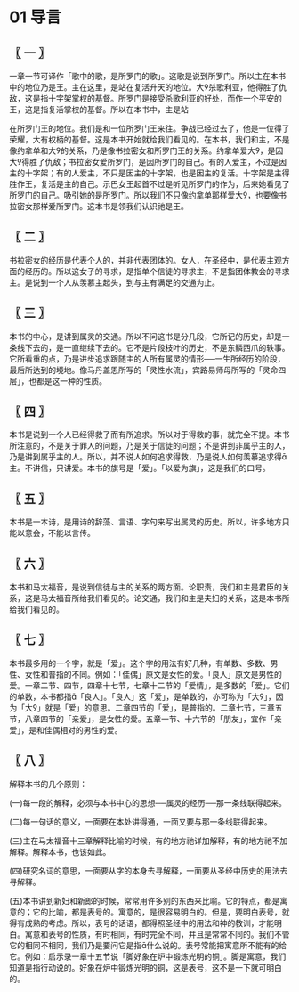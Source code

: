 # 01 导言



## 〖 一 〗

一章一节可译作「歌中的歌，是所罗门的歌」。这歌是说到所罗门。所以主在本书中的地位乃是王。主在这里，是站在复活升天的地位。大杀歌利亚，他得胜了仇敌，这是指十字架掌权的基督。所罗门是接受杀歌利亚的好处，而作一个平安的王，这是指复活掌权的基督。所以在本书中，主是站

在所罗门王的地位。我们是和一位所罗门王来往。争战已经过去了，他是一位得了荣耀，大有权柄的基督。这是本书开始就给我们看见的。在本书，我们和主，不是像约拿单和大的关系，乃是像书拉密女和所罗门王的关系。约拿单爱大，是因大得胜了仇敌；书拉密女爱所罗门，是因所罗门的自己。有的人爱主，不过是因主的十字架；有的人爱主，不只是因主的十字架，也是因主的复活。十字架是主得胜作王，复活是主的自己。示巴女王起首不过是听见所罗门的作为，后来她看见了所罗门的自己。吸引她的是所罗门。所以我们不只像约拿单那样爱大，也要像书拉密女那样爱所罗门。这本书是领我们认识祂是王。



## 〖 二 〗

书拉密女的经历是代表个人的，并非代表团体的。女人，在圣经中，是代表主观方面的经历的。所以这女子的寻求，是指单个信徒的寻求主，不是指团体教会的寻求主。是说到一个人从羡慕主起头，到与主有满足的交通为止。



## 〖 三 〗

本书的中心，是讲到属灵的交通。所以不问这书是分几段，它所记的历史，却是一条线下去的，是一直继续下去的。它不是片段枝叶的历史，不是东鳞西爪的轶事。它所看重的点，乃是进步追求跟随主的人所有属灵的情形──一生所经历的阶段，最后所达到的境地。像马丹盖恩所写的「灵性水流」，宾路易师母所写的「灵命四层」，也都是这一种的性质。



## 〖 四 〗

本书是说到一个人已经得救了而有所追求。所以对于得救的事，就完全不提。本书所注意的，不是关于罪人的问题，乃是关于信徒的问题；不是讲到非属乎主的人，乃是讲到属乎主的人。所以，并不说人如何追求得救，乃是说人如何羡慕追求得主。不讲信，只讲爱。本书的旗号是「爱」。「以爱为旗」，这是我们的口号。



## 〖 五 〗

本书是一本诗，是用诗的辞藻、言语、字句来写出属灵的历史。所以，许多地方只能以意会，不能以言传。



## 〖 六 〗

本书和马太福音，是说到信徒与主的关系的两方面。论职责，我们和主是君臣的关系，这是马太福音所给我们看见的。论交通，我们和主是夫妇的关系，这是本书所给我们看见的。



## 〖 七 〗

本书最多用的一个字，就是「爱」。这个字的用法有好几种，有单数、多数、男性、女性和普指的不同。例如：「佳偶」原文是女性的爱。「良人」原文是男性的爱。一章二节、四节，四章十七节，七章十二节的「爱情」，是多数的「爱」。它们的单数，本书都指「良人」。「良人」这「爱」，是单数的，亦可称为「大」，因为「大」就是「爱」的意思。二章四节的「爱」，是普指的。二章七节，三章五节，八章四节的「亲爱」，是女性的爱。五章一节、十六节的「朋友」，宜作「亲爱」，是和佳偶相对的男性的爱。



## 〖 八 〗

解释本书的几个原则：

(一)每一段的解释，必须与本书中心的思想──属灵的经历──那一条线联得起来。

(二)每一句话的意义，一面要在本处讲得通，一面又要与那一条线联得起来。

(三)主在马太福音十三章解释比喻的时候，有的地方祂详加解释，有的地方祂不加解释。解释本书，也该如此。

(四)研究名词的意思，一面要从字的本身去寻解释，一面要从圣经中历史的用法去寻解释。

(五)本书讲到新妇和新郎的时候，常常用许多别的东西来比喻。它的特点，都是寓意的；它的比喻，都是表号的。寓意的，是很容易明白的。但是，要明白表号，就得有成熟的考虑。所以，表号的话语，都得照圣经中的用法和神的教训，才能明白。寓意和表号的性质，有时相同，有时完全不同，并且是常常不同的。我们不管它的相同不相同，我们乃是要问它是指什么说的。表号常能把寓意所不能有的给它。例如：启示录一章十五节说「脚好象在炉中锻炼光明的铜」。脚是寓意，我们知道是指行动说的。好象在炉中锻炼光明的铜，这是表号，这不是一下就可明白的。

